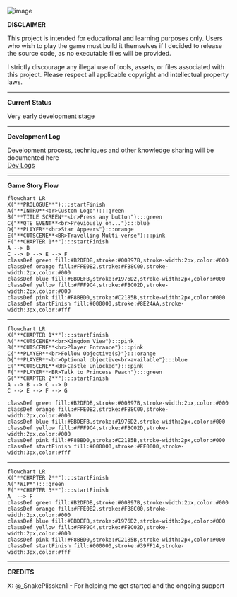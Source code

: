 ![image](https://github.com/user-attachments/assets/60ae159b-fc7b-4601-b8bd-cc990e538b0f)

**DISCLAIMER**

This project is intended for educational and learning purposes only. Users who wish to play the game must build it themselves if I decided to release the source code, as no executable files will be provided.

I strictly discourage any illegal use of tools, assets, or files associated with this project. Please respect all applicable copyright and intellectual property laws.

-----------

**Current Status** 

Very early development stage

----------

**Development Log**

Development process, techniques and other knowledge sharing will be documented here<br>[Dev Logs](DevLog/)

----------

**Game Story Flow**

```mermaid
flowchart LR
X("**PROLOGUE**"):::startFinish
A("**INTRO**<br>Custom Logo"):::green
B("**TITLE SCREEN**<br>Press any button"):::green
C{"**QTE EVENT**<br>Previously on..."}:::blue
D{"**PLAYER**<br>Star Appears"}:::orange
E("**CUTSCENE**<BR>Travelling Multi-verse"):::pink
F("**CHAPTER 1**"):::startFinish
A --> B 
C --> D --> E --> F
classDef green fill:#B2DFDB,stroke:#00897B,stroke-width:2px,color:#000
classDef orange fill:#FFE0B2,stroke:#FB8C00,stroke-width:2px,color:#000
classDef blue fill:#BBDEFB,stroke:#1976D2,stroke-width:2px,color:#000
classDef yellow fill:#FFF9C4,stroke:#FBC02D,stroke-width:2px,color:#000
classDef pink fill:#F8BBD0,stroke:#C2185B,stroke-width:2px,color:#000
classDef startFinish fill:#000000,stroke:#8E24AA,stroke-width:3px,color:#fff
```
----------
```mermaid
flowchart LR
X("**CHAPTER 1**"):::startFinish
A("**CUTSCENE**<br>Kingdom View"):::pink
B("**CUTSCENE**<br>Player Entrance"):::pink
C{"**PLAYER**<br>Follow Objective(s)"}:::orange
D{"**PLAYER**<br>Optional objective<br>available"}:::blue
E("**CUTSCENE**<BR>Castle Unlocked"):::pink
F{"**PLAYER**<BR>Talk to Princess Peach"}:::green
G("**CHAPTER 2**"):::startFinish
A --> B --> C --> D
C --> E --> F --> G

classDef green fill:#B2DFDB,stroke:#00897B,stroke-width:2px,color:#000
classDef orange fill:#FFE0B2,stroke:#FB8C00,stroke-width:2px,color:#000
classDef blue fill:#BBDEFB,stroke:#1976D2,stroke-width:2px,color:#000
classDef yellow fill:#FFF9C4,stroke:#FBC02D,stroke-width:2px,color:#000
classDef pink fill:#F8BBD0,stroke:#C2185B,stroke-width:2px,color:#000
classDef startFinish fill:#000000,stroke:#FF0000,stroke-width:3px,color:#fff
```
----------
```mermaid
flowchart LR
X("**CHAPTER 2**"):::startFinish
A("*WIP*"):::green
F("**CHAPTER 3**"):::startFinish
A  --> F
classDef green fill:#B2DFDB,stroke:#00897B,stroke-width:2px,color:#000
classDef orange fill:#FFE0B2,stroke:#FB8C00,stroke-width:2px,color:#000
classDef blue fill:#BBDEFB,stroke:#1976D2,stroke-width:2px,color:#000
classDef yellow fill:#FFF9C4,stroke:#FBC02D,stroke-width:2px,color:#000
classDef pink fill:#F8BBD0,stroke:#C2185B,stroke-width:2px,color:#000
classDef startFinish fill:#000000,stroke:#39FF14,stroke-width:3px,color:#fff
```

-----------

**CREDITS**

X: @_SnakePlissken1 - For helping me get started and the ongoing support
